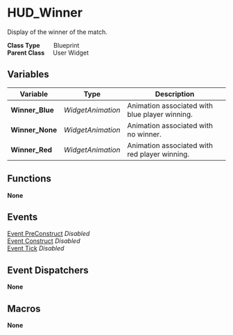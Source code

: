 # HUD_Winner
Display of the winner of the match.  

**Class Type**&nbsp; &nbsp; &nbsp; &nbsp; Blueprint  
**Parent Class** &nbsp; &nbsp; User Widget  

## Variables
|Variable       |Type               |Description                                    |
|---------------|-------------------|-----------------------------------------------|
|**Winner_Blue**|*WidgetAnimation*  |Animation associated with blue player winning. |
|**Winner_None**|*WidgetAnimation*  |Animation associated with no winner.           |
|**Winner_Red** |*WidgetAnimation*  |Animation associated with red player winning.  |

## Functions
**None**

## Events
[Event PreConstruct]() *Disabled*  
[Event Construct]() *Disabled*  
[Event Tick]() *Disabled*  

## Event Dispatchers
**None**

## Macros
**None**